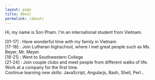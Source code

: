 ```yaml
---
layout: page
title: About
permalink: /about/
---
```


Hi, my name is Son Pham. I'm an international student from Vietnam.   

[01-17] : Have wonderful time with my family in Vietnam.  
[17-18] : Join Lutheran highschool, where I met great people such as Ms. Beyer, Mr. Meyer.  
[18-21] : Went to Southwestern College  
[21-24] : Join couple clubs and meet people from different walks of life.  
          Work at a company for the first time.  
          Continue learning new skills: JavaScript, Angularjs, Bash, Shell, Perl...

